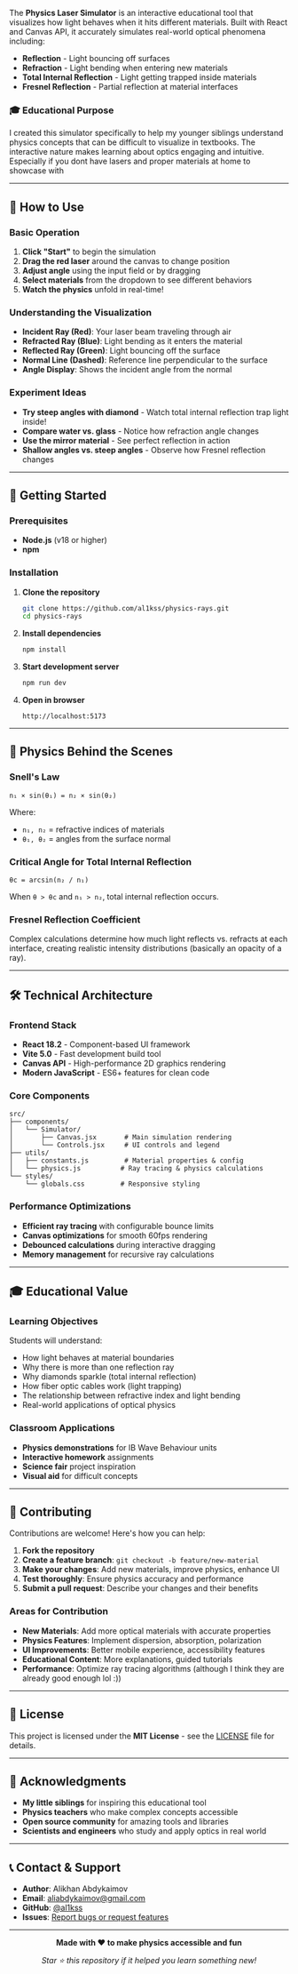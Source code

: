 The **Physics Laser Simulator** is an interactive educational tool that visualizes how light behaves when it hits different materials. Built with React and Canvas API, it accurately simulates real-world optical phenomena including:

- **Reflection** - Light bouncing off surfaces
- **Refraction** - Light bending when entering new materials  
- **Total Internal Reflection** - Light getting trapped inside materials
- **Fresnel Reflection** - Partial reflection at material interfaces

### 🎓 Educational Purpose

I created this simulator specifically to help my younger siblings understand physics concepts that can be difficult to visualize in textbooks. The interactive nature makes learning about optics engaging and intuitive. Especially if you dont have lasers and proper materials at home to showcase with

---
## 🎯 How to Use

### Basic Operation
1. **Click "Start"** to begin the simulation
2. **Drag the red laser** around the canvas to change position
3. **Adjust angle** using the input field or by dragging
4. **Select materials** from the dropdown to see different behaviors
5. **Watch the physics** unfold in real-time!

### Understanding the Visualization
- **Incident Ray (Red)**: Your laser beam traveling through air
- **Refracted Ray (Blue)**: Light bending as it enters the material
- **Reflected Ray (Green)**: Light bouncing off the surface
- **Normal Line (Dashed)**: Reference line perpendicular to the surface
- **Angle Display**: Shows the incident angle from the normal

### Experiment Ideas
- **Try steep angles with diamond** - Watch total internal reflection trap light inside!
- **Compare water vs. glass** - Notice how refraction angle changes
- **Use the mirror material** - See perfect reflection in action
- **Shallow angles vs. steep angles** - Observe how Fresnel reflection changes

---

## 🚀 Getting Started

### Prerequisites
- **Node.js** (v18 or higher)
- **npm**

### Installation

1. **Clone the repository**
   ```bash
   git clone https://github.com/al1kss/physics-rays.git
   cd physics-rays
   ```

2. **Install dependencies**
   ```bash
   npm install
   ```

3. **Start development server**
   ```bash
   npm run dev
   ```

4. **Open in browser**
   ```
   http://localhost:5173
   ```

---

## 🔬 Physics Behind the Scenes

### Snell's Law
```
n₁ × sin(θ₁) = n₂ × sin(θ₂)
```
Where:
- `n₁, n₂` = refractive indices of materials
- `θ₁, θ₂` = angles from the surface normal

### Critical Angle for Total Internal Reflection
```
θc = arcsin(n₂ / n₁)
```
When `θ > θc` and `n₁ > n₂`, total internal reflection occurs.

### Fresnel Reflection Coefficient
Complex calculations determine how much light reflects vs. refracts at each interface, creating realistic intensity distributions (basically an opacity of a ray).

---

## 🛠️ Technical Architecture

### Frontend Stack
- **React 18.2** - Component-based UI framework
- **Vite 5.0** - Fast development build tool  
- **Canvas API** - High-performance 2D graphics rendering
- **Modern JavaScript** - ES6+ features for clean code

### Core Components
```
src/
├── components/
│   └── Simulator/
│       ├── Canvas.jsx       # Main simulation rendering
│       └── Controls.jsx     # UI controls and legend
├── utils/
│   ├── constants.js         # Material properties & config
│   └── physics.js          # Ray tracing & physics calculations
└── styles/
    └── globals.css         # Responsive styling
```

### Performance Optimizations
- **Efficient ray tracing** with configurable bounce limits
- **Canvas optimizations** for smooth 60fps rendering
- **Debounced calculations** during interactive dragging
- **Memory management** for recursive ray calculations

---

## 🎓 Educational Value

### Learning Objectives
Students will understand:
- How light behaves at material boundaries
- Why there is more than one reflection ray
- Why diamonds sparkle (total internal reflection)
- How fiber optic cables work (light trapping)
- The relationship between refractive index and light bending
- Real-world applications of optical physics

### Classroom Applications
- **Physics demonstrations** for IB Wave Behaviour units
- **Interactive homework** assignments
- **Science fair** project inspiration
- **Visual aid** for difficult concepts


---

## 🤝 Contributing

Contributions are welcome! Here's how you can help:

1. **Fork the repository**
2. **Create a feature branch**: `git checkout -b feature/new-material`
3. **Make your changes**: Add new materials, improve physics, enhance UI
4. **Test thoroughly**: Ensure physics accuracy and performance
5. **Submit a pull request**: Describe your changes and their benefits

### Areas for Contribution
- **New Materials**: Add more optical materials with accurate properties
- **Physics Features**: Implement dispersion, absorption, polarization
- **UI Improvements**: Better mobile experience, accessibility features
- **Educational Content**: More explanations, guided tutorials
- **Performance**: Optimize ray tracing algorithms (although I think they are already good enough lol :))


---

## 📄 License

This project is licensed under the **MIT License** - see the [LICENSE](LICENSE) file for details.

---

## 🙏 Acknowledgments

- **My little siblings** for inspiring this educational tool
- **Physics teachers** who make complex concepts accessible
- **Open source community** for amazing tools and libraries
- **Scientists and engineers** who study and apply optics in real world

---

## 📞 Contact & Support

- **Author**: Alikhan Abdykaimov
- **Email**: aliabdykaimov@gmail.com
- **GitHub**: [@al1kss](https://github.com/al1kss)
- **Issues**: [Report bugs or request features](https://github.com/al1kss/physics-rays/issues)

---

<div align="center">

**Made with ❤️ to make physics accessible and fun**

*Star ⭐ this repository if it helped you learn something new!*

</div>
